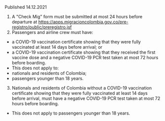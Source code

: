 Published 14.12.2021
1. A "Check Mig" form must be submitted at most 24 hours before departure at <a href="https://apps.migracioncolombia.gov.co/pre-registro/public/preregistro.jsf">https://apps.migracioncolombia.gov.co/pre-registro/public/preregistro.jsf</a>
2. Passengers and airline crew must have:
- a COVID-19 vaccination certificate showing that they were fully vaccinated at least 14 days before arrival; or
- a COVID-19 vaccination certificate showing that they received the first vaccine dose and a negative COVID-19 PCR test taken at most 72 hours before boarding.
- This does not apply to:
- nationals and residents of Colombia;
- passengers younger than 18 years.
3. Nationals and residents of Colombia without a COVID-19 vaccination certificate showing that they were fully vaccinated at least 14 days before arrival, must have a negative COVID-19 PCR test taken at most 72 hours before boarding.
- This does not apply to passengers younger than 18 years.